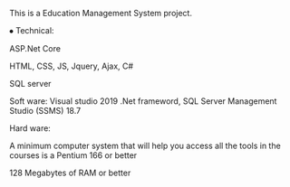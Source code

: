 This is a Education Management System project.

⦁ Technical:

ASP.Net Core

HTML, CSS, JS, Jquery, Ajax, C#

SQL server

Soft ware: Visual studio 2019 .Net frameword, SQL Server Management Studio (SSMS) 18.7

Hard ware:

A minimum computer system that will help you access all the tools in the courses is a Pentium 166 or better

128 Megabytes of RAM or better
